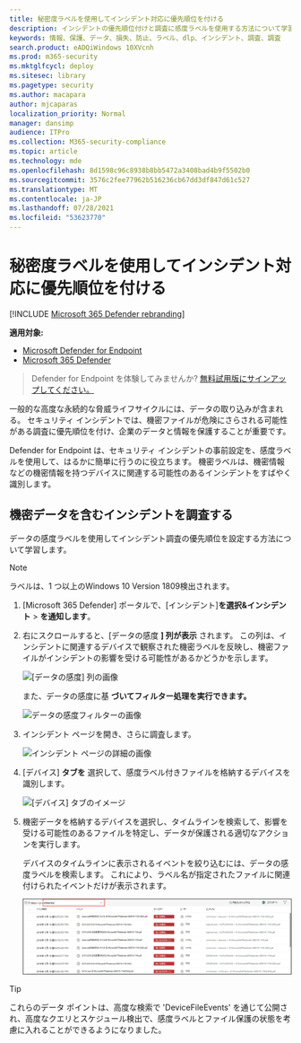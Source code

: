 ```yaml
---
title: 秘密度ラベルを使用してインシデント対応に優先順位を付ける
description: インシデントの優先順位付けと調査に感度ラベルを使用する方法について学習する
keywords: 情報、保護、データ、損失、防止、ラベル、dlp、インシデント、調査、調査
search.product: eADQiWindows 10XVcnh
ms.prod: m365-security
ms.mktglfcycl: deploy
ms.sitesec: library
ms.pagetype: security
ms.author: macapara
author: mjcaparas
localization_priority: Normal
manager: dansimp
audience: ITPro
ms.collection: M365-security-compliance
ms.topic: article
ms.technology: mde
ms.openlocfilehash: 8d1598c96c8938b8bb5472a3408bad4b9f5502b0
ms.sourcegitcommit: 3576c2fee77962b516236cb67dd3df847d61c527
ms.translationtype: MT
ms.contentlocale: ja-JP
ms.lasthandoff: 07/28/2021
ms.locfileid: "53623770"
---
```

# <a name="use-sensitivity-labels-to-prioritize-incident-response"></a>秘密度ラベルを使用してインシデント対応に優先順位を付ける  

[!INCLUDE [Microsoft 365 Defender rebranding](../../includes/microsoft-defender.md)]

**適用対象:**
- [Microsoft Defender for Endpoint](https://go.microsoft.com/fwlink/p/?linkid=2154037)
- [Microsoft 365 Defender](https://go.microsoft.com/fwlink/?linkid=2118804)

> Defender for Endpoint を体験してみませんか? [無料試用版にサインアップしてください。](https://www.microsoft.com/microsoft-365/windows/microsoft-defender-atp?ocid=docs-wdatp-exposedapis-abovefoldlink)


一般的な高度な永続的な脅威ライフサイクルには、データの取り込みが含まれる。 セキュリティ インシデントでは、機密ファイルが危険にさらされる可能性がある調査に優先順位を付け、企業のデータと情報を保護することが重要です。

Defender for Endpoint は、セキュリティ インシデントの事前設定を、感度ラベルを使用して、はるかに簡単に行うのに役立ちます。 機密ラベルは、機密情報などの機密情報を持つデバイスに関連する可能性のあるインシデントをすばやく識別します。 

## <a name="investigate-incidents-that-involve-sensitive-data"></a>機密データを含むインシデントを調査する
データの感度ラベルを使用してインシデント調査の優先順位を設定する方法について学習します。

>[!NOTE]
>ラベルは、1 つ以上のWindows 10 Version 1809検出されます。

1. [Microsoft 365 Defender] ポータルで、[インシデント]**を選択&インシデント**  >  **を通知します**。

2. 右にスクロールすると、[データの感度 **] 列が表示** されます。 この列は、インシデントに関連するデバイスで観察された機密ラベルを反映し、機密ファイルがインシデントの影響を受ける可能性があるかどうかを示します。

    ![[データの感度] 列の画像](images/data-sensitivity-column.png)

    また、データの感度に基 **づいてフィルター処理を実行できます。** 

    ![データの感度フィルターの画像](images/data-sensitivity-filter.png)

3. インシデント ページを開き、さらに調査します。

    ![インシデント ページの詳細の画像](images/incident-page.png)

4. [デバイス] **タブを** 選択して、感度ラベル付きファイルを格納するデバイスを識別します。

    ![[デバイス] タブのイメージ](images/investigate-devices-tab.png)
   

5. 機密データを格納するデバイスを選択し、タイムラインを検索して、影響を受ける可能性のあるファイルを特定し、データが保護される適切なアクションを実行します。 

   デバイスのタイムラインに表示されるイベントを絞り込むには、データの感度ラベルを検索します。 これにより、ラベル名が指定されたファイルに関連付けられたイベントだけが表示されます。

    ![ラベルに基づいて検索結果を絞り込むデバイスタイムラインの画像](images/machine-timeline-labels.png)


>[!TIP]
>これらのデータ ポイントは、高度な検索で 'DeviceFileEvents' を通じて公開され、高度なクエリとスケジュール検出で、感度ラベルとファイル保護の状態を考慮に入れることができるようになりました。 
